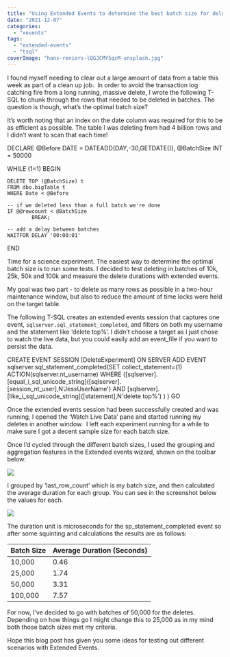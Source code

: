 ```yaml
---
title: "Using Extended Events to determine the best batch size for deletes"
date: "2021-12-07"
categories: 
  - "xevents"
tags: 
  - "extended-events"
  - "tsql"
coverImage: "hans-reniers-lQGJCMY5qcM-unsplash.jpg"
---
```


I found myself needing to clear out a large amount of data from a table this week as part of a clean up job.  In order to avoid the transaction log catching fire from a long running, massive delete, I wrote the following T-SQL to chunk through the rows that needed to be deleted in batches. The question is though, what’s the optimal batch size?

It’s worth noting that an index on the date column was required for this to be as efficient as possible. The table I was deleting from had 4 billion rows and I didn’t want to scan that each time!

DECLARE @Before      DATE = DATEADD(DAY,-30,GETDATE()),
        @BatchSize   INT  = 50000

WHILE (1=1)
BEGIN

    DELETE TOP (@BatchSize) t
    FROM dbo.bigTable t
    WHERE Date < @Before

    -- if we deleted less than a full batch we're done
    IF @@rowcount < @BatchSize
            BREAK;
    
    -- add a delay between batches
    WAITFOR DELAY '00:00:01'
END

Time for a science experiment. The easiest way to determine the optimal batch size is to run some tests. I decided to test deleting in batches of 10k, 25k, 50k and 100k and measure the delete durations with extended events.

My goal was two part - to delete as many rows as possible in a two-hour maintenance window, but also to reduce the amount of time locks were held on the target table.

The following T-SQL creates an extended events session that captures one event, `sqlserver.sql_statement_completed`, and filters on both my username and the statement like ‘delete top%’. I didn’t choose a target as I just chose to watch the live data, but you could easily add an event\_file if you want to persist the data.

CREATE EVENT SESSION \[DeleteExperiment\] ON SERVER
ADD EVENT sqlserver.sql\_statement\_completed(SET collect\_statement=(1)
    ACTION(sqlserver.nt\_username)
    WHERE (\[sqlserver\].\[equal\_i\_sql\_unicode\_string\](\[sqlserver\].\[session\_nt\_user\],N'JessUserName')
   	AND \[sqlserver\].\[like\_i\_sql\_unicode\_string\](\[statement\],N'delete top%')
   	)
)
GO

Once the extended events session had been successfully created and was running, I opened the ‘Watch Live Data’ pane and started running my deletes in another window.  I left each experiment running for a while to make sure I got a decent sample size for each batch size.

Once I’d cycled through the different batch sizes, I used the grouping and aggregation features in the Extended events wizard, shown on the toolbar below:

![](https://lh6.googleusercontent.com/1tCeCwFt3DECWGZha_oV0qjLs0tYq3d3JSxccZc7Fy931ZkgvrMeZrn0665AOrR4GtFe0kBEPgrwBSNcGbx7-axO5QflWksX6BkB58AF6gvydBSV-7S0lrMfwSwIH2qBp1Jm6K7N)

I grouped by ‘last\_row\_count’ which is my batch size, and then calculated the average duration for each group. You can see in the screenshot below the values for each.

![](https://lh5.googleusercontent.com/uku5O7ozzE8RSSh1ehpNdNj5EEWdizFtbC0ndXZfPMh5G5zCSEsIP8Vk3R3sdt7c3DsGf9If2__M7LdmjQ3WHSce5LDjMyhtRbmxLLPmOtMF4XVWlGovW3ZdDaTUIn3l-pwMOUXI)

The duration unit is microseconds for the sp\_statement\_completed event so after some squinting and calculations the results are as follows:

| Batch Size | Average Duration (Seconds) |
| --- | --- |
| 10,000 | 0.46 |
| 25,000 | 1.74 |
| 50,000 | 3.31 |
| 100,000 | 7.57 |

For now, I’ve decided to go with batches of 50,000 for the deletes. Depending on how things go I might change this to 25,000 as in my mind both those batch sizes met my criteria.

Hope this blog post has given you some ideas for testing out different scenarios with Extended Events.
